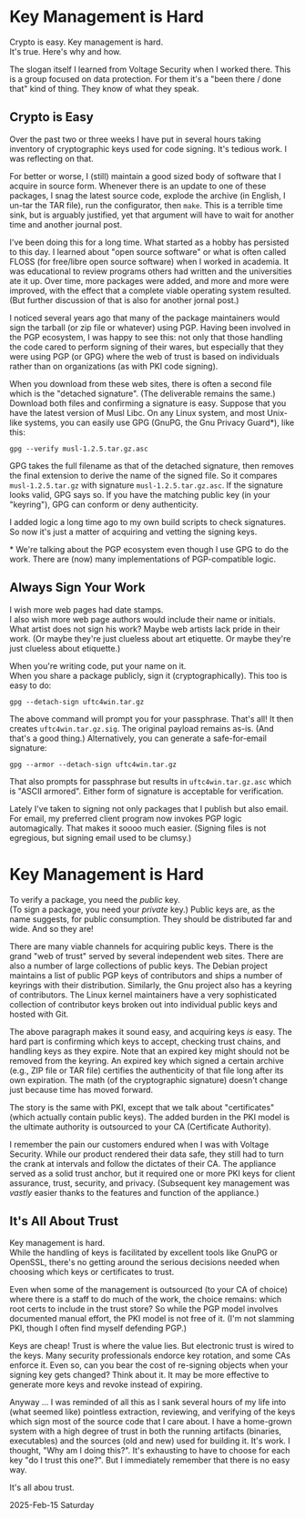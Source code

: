 # Key Management is Hard

Crypto is easy.
Key management is hard. <br/>
It's true. Here's why and how.

The slogan itself I learned from Voltage Security when I worked there.
This is a group focused on data protection. For them it's a "been there
/ done that" kind of thing. They know of what they speak.

## Crypto is Easy

Over the past two or three weeks
I have put in several hours taking inventory of cryptographic keys
used for code signing. It's tedious work. I was reflecting on that.

For better or worse, I (still) maintain a good sized body of software
that I acquire in source form. Whenever there is an update to one of
these packages, I snag the latest source code, explode the archive
(in English, I un-tar the TAR file), run the configurator, then `make`.
This is a terrible time sink, but is arguably justified, yet that
argument will have to wait for another time and another journal post.

I've been doing this for a long time.
What started as a hobby has persisted to this day.
I learned about "open source software" or what is often called FLOSS
(for free/libre open source software) when I worked in academia.
It was educational to review programs others had written and the
universities ate it up. Over time, more packages were added,
and more and more were improved, with the effect that a complete
viable operating system resulted. (But further discussion of that
is also for another jornal post.)

I noticed several years ago that many of the package maintainers
would sign the tarball (or zip file or whatever) using PGP. Having been
involved in the PGP ecosystem, I was happy to see this: not only that
those handling the code cared to perform signing of their wares, but
especially that they were using PGP (or GPG) where the web of trust
is based on individuals rather than on organizations (as with PKI
code signing).

When you download from these web sites, there is often a second file
which is the "detached signature". (The deliverable remains the same.)
Download both files and confirming a signature is easy.
Suppose that you have the latest version of Musl Libc.
On any Linux system, and most Unix-like systems, you can easily use
GPG (GnuPG, the Gnu Privacy Guard\*), like this:

    gpg --verify musl-1.2.5.tar.gz.asc

GPG takes the full filename as that of the detached signature,
then removes the final extension to derive the name of the signed file.
So it compares `musl-1.2.5.tar.gz` with signature `musl-1.2.5.tar.gz.asc`.
If the signature looks valid, GPG says so. If you have the matching
public key (in your "keyring"), GPG can conform or deny authenticity.

I added logic a long time ago to my own build scripts to check signatures.
So now it's just a matter of acquiring and vetting the signing keys.

\* We're talking about the PGP ecosystem even though I use GPG to do
the work. There are (now) many implementations of PGP-compatible logic.

## Always Sign Your Work

I wish more web pages had date stamps. <br/>
I also wish more web page authors would include their name or initials. <br/>
What artist does not sign his work? Maybe web artists lack pride in
their work. (Or maybe they're just clueless about art etiquette.
Or maybe they're just clueless about etiquette.)

When you're writing code, put your name on it. <br/>
When you share a package publicly, sign it (cryptographically).
This too is easy to do:

    gpg --detach-sign uftc4win.tar.gz

The above command will prompt you for your passphrase. That's all!
It then creates `uftc4win.tar.gz.sig`. The original payload remains as-is.
(And that's a good thing.) Alternatively, you can generate a safe-for-email
signature:

    gpg --armor --detach-sign uftc4win.tar.gz

That also prompts for passphrase but results in `uftc4win.tar.gz.asc`
which is "ASCII armored". Either form of signature is acceptable
for verification.

Lately I've taken to signing not only packages that I publish
but also email. For email, my preferred client program now invokes
PGP logic automagically. That makes it soooo much easier.
(Signing files is not egregious, but signing email used to be clumsy.)

# Key Management is Hard

To verify a package, you need the *public* key. <br/>
(To sign a package, you need your *private* key.)
Public keys are, as the name suggests, for public consumption.
They should be distributed far and wide. And so they are!

There are many viable channels for acquiring public keys.
There is the grand "web of trust" served by several independent
web sites. There are also a number of large collections of public keys.
The Debian project maintains a list of public PGP keys of contributors
and ships a number of keyrings with their distribution. Similarly,
the Gnu project also has a keyring of contributors. The Linux kernel
maintainers have a very sophisticated collection of contributor keys
broken out into individual public keys and hosted with Git.

The above paragraph makes it sound easy, and acquiring keys *is* easy.
The hard part is confirming which keys to accept, checking trust chains,
and handling keys as they expire. Note that an expired key might should
not be removed from the keyring. An expired key which signed a certain
archive (e.g., ZIP file or TAR file) certifies the authenticity of
that file long after its own expiration. The math (of the cryptographic
signature) doesn't change just because time has moved forward.

The story is the same with PKI, except that we talk about "certificates"
(which actually contain public keys). The added burden in the PKI model
is the ultimate authority is outsourced to your CA (Certificate Authority).

I remember the pain our customers endured when I was with Voltage Security.
While our product rendered their data safe, they still had to turn the crank
at intervals and follow the dictates of their CA. The appliance served
as a solid trust anchor, but it required one or more PKI keys for client
assurance, trust, security, and privacy. (Subsequent key management was
*vastly* easier thanks to the features and function of the appliance.)

## It's All About Trust

Key management is hard. <br/>
While the handling of keys is facilitated by excellent tools like
GnuPG or OpenSSL, there's no getting around the serious decisions needed
when choosing which keys or certificates to trust.

Even when some of the management is outsourced (to your CA of choice)
where there is a staff to do much of the work, the choice remains:
which root certs to include in the trust store? So while the PGP model
involves documented manual effort, the PKI model is not free of it.
(I'm not slamming PKI, though I often find myself defending PGP.)

Keys are cheap! Trust is where the value lies.
But electronic trust is wired to the keys. Many security professionals
endorce key rotation, and some CAs enforce it. Even so, can you bear
the cost of re-signing objects when your signing key gets changed?
Think about it. It may be more effective to generate more keys
and revoke instead of expiring.

Anyway ... I was reminded of all this as I sank several hours of my life
into (what seemed like) pointless extraction, reviewing, and verifying
of the keys which sign most of the source code that I care about.
I have a home-grown system with a high degree of trust in both the
running artifacts (binaries, executables) and the sources (old and new)
used for building it. It's work. I thought, "Why am I doing this?".
It's exhausting to have to choose for each key "do I trust this one?".
But I immediately remember that there is no easy way.

It's all abou trust.

2025-Feb-15 Saturday


